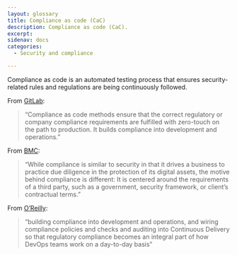```yaml
---
layout: glossary
title: Compliance as code (CaC)
description: Compliance as code (CaC).
excerpt: 
sidenav: docs
categories:
  - Security and compliance

---
```


Compliance as code is an automated testing process that ensures security-related rules and regulations are being continuously followed.

From [GitLab](https://about.gitlab.com/blog/2019/08/19/get-started-compliance-as-code/):

> “Compliance as code methods ensure that the correct regulatory or company compliance requirements are fulfilled with zero-touch on the path to production. It builds compliance into development and operations.”

From [BMC](https://www.bmc.com/blogs/it-security-vs-it-compliance-whats-the-difference/):

> “While compliance is similar to security in that it drives a business to practice due diligence in the protection of its digital assets, the motive behind compliance is different: It is centered around the requirements of a third party, such as a government, security framework, or client’s contractual terms.”

From [O’Reilly](https://www.oreilly.com/library/view/devopssec/9781491971413/ch05.html): 

> “building compliance into development and operations, and wiring compliance policies and checks and auditing into Continuous Delivery so that regulatory compliance becomes an integral part of how DevOps teams work on a day-to-day basis”
